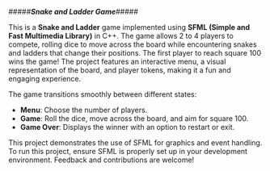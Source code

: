 #####*********Snake and Ladder Game*********#####

This is a **Snake and Ladder** game implemented using **SFML (Simple and Fast Multimedia Library)** in C++.
The game allows 2 to 4 players to compete, rolling dice to move across the board while encountering snakes and ladders that change their positions. 
The first player to reach square 100 wins the game! The project features an interactive menu, a visual representation of the board, and player tokens, making it a fun and engaging experience.  

The game transitions smoothly between different states:
- **Menu**: Choose the number of players.
- **Game**: Roll the dice, move across the board, and aim for square 100.
- **Game Over**: Displays the winner with an option to restart or exit.  

This project demonstrates the use of SFML for graphics and event handling. To run this project, ensure SFML is properly set up in your development environment.
Feedback and contributions are welcome!
